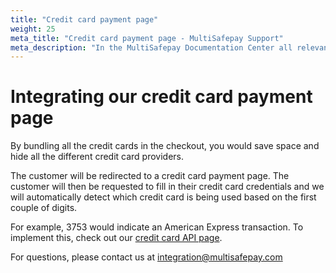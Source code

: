 ```yaml
---
title: "Credit card payment page"
weight: 25
meta_title: "Credit card payment page - MultiSafepay Support"
meta_description: "In the MultiSafepay Documentation Center all relevant information regarding our Plugins and API. As well as Support pages for Payment Method, Tools and General Questions. You can also find the contact details of our Support Team and Integration Team."
--- 
```

# Integrating our credit card payment page
By bundling all the credit cards in the checkout, you would save space and hide all the different credit card providers.

The customer will be redirected to a credit card payment page. The customer will then be requested to fill in their credit card credentials and we will automatically detect which credit card is being used based on the first couple of digits. 

For example, 3753 would indicate an American Express transaction. To implement this, check out our  [credit card API page](/api/#credit-cards).

For questions, please contact us at <integration@multisafepay.com>
